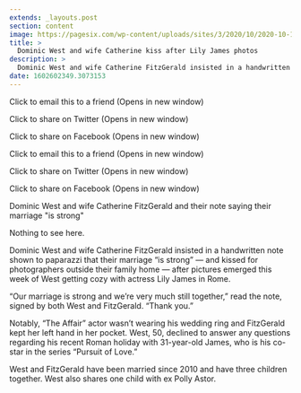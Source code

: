 ```yaml
--- 
extends: _layouts.post 
section: content 
image: https://pagesix.com/wp-content/uploads/sites/3/2020/10/2020-10-12-09.59.52-1.jpg?quality=90&strip=all&w=1023 
title: > 
  Dominic West and wife Catherine kiss after Lily James photos 
description: > 
  Dominic West and wife Catherine FitzGerald insisted in a handwritten note shown to paparazzi that their marriage “is strong” — and kissed for photographers outside their family home — after pictures emerged this week of West getting cozy with actress Lily James in Rome.“Our marriage is strong and we’re very much still together,” read the note, signed by both West and FitzGerald.“Thank you.”Notably, “The Affair” actor wasn’t wearing his wedding ring and FitzGerald kept her left hand in her pocket.West, 50, declined to answer any questions regarding his recent Roman holiday with 31-year-old James, who is his co-star in the series “Pursuit of Love.”West and FitzGerald have been married since 2010 and have three children together.West also shares one child with ex Polly Astor. 
date: 1602602349.3073153 
--- 
```

Click to email this to a friend (Opens in new window)

Click to share on Twitter (Opens in new window)

Click to share on Facebook (Opens in new window)

Click to email this to a friend (Opens in new window)

Click to share on Twitter (Opens in new window)

Click to share on Facebook (Opens in new window)

Dominic West and wife Catherine FitzGerald and their note saying their marriage "is strong"

Nothing to see here.

Dominic West and wife Catherine FitzGerald insisted in a handwritten note shown to paparazzi that their marriage “is strong” — and kissed for photographers outside their family home — after pictures emerged this week of West getting cozy with actress Lily James in Rome.

“Our marriage is strong and we’re very much still together,” read the note, signed by both West and FitzGerald. “Thank you.”

Notably, “The Affair” actor wasn’t wearing his wedding ring and FitzGerald kept her left hand in her pocket. West, 50, declined to answer any questions regarding his recent Roman holiday with 31-year-old James, who is his co-star in the series “Pursuit of Love.”

West and FitzGerald have been married since 2010 and have three children together. West also shares one child with ex Polly Astor.